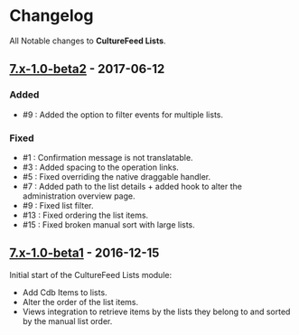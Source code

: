 # Changelog
All Notable changes to **CultureFeed Lists**.




## [7.x-1.0-beta2] - 2017-06-12
### Added
* #9 : Added the option to filter events for multiple lists.


### Fixed
* #1 : Confirmation message is not translatable.
* #3 : Added spacing to the operation links.
* #5 : Fixed overriding the native draggable handler.
* #7 : Added path to the list details + added hook to alter the administration
  overview page.
* #9 : Fixed list filter.
* #13 : Fixed ordering the list items.
* #15 : Fixed broken manual sort with large lists.




## [7.x-1.0-beta1] - 2016-12-15
Initial start of the CultureFeed Lists module:

* Add Cdb Items to lists.
* Alter the order of the list items.
* Views integration to retrieve items by the lists they belong to and sorted
  by the manual list order.




[Unreleased]: https://github.com/digipolisgent/drupal_module_culturefeed-lists/compare/7.x-1.x...7.x-1.x-dev
[7.x-1.0-beta2]: https://github.com/digipolisgent/drupal_module_culturefeed-lists/compare/7.x-1.0-beta1...7.x-1.0-beta2
[7.x-1.0-beta1]: https://github.com/digipolisgent/drupal_module_culturefeed-lists/releases/tag/7.x-1.0-beta1
